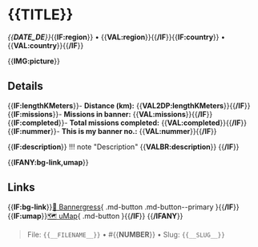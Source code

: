 # {{__TITLE__}}

*{{__DATE_DE__}}*{{__IF:region__}} • {{__VAL:region__}}{{__/IF__}}{{__IF:country__}} • {{__VAL:country__}}{{__/IF__}}

{{__IMG:picture__}}

## Details
{{__IF:lengthKMeters__}}- **Distance (km):** {{__VAL2DP:lengthKMeters__}}{{__/IF__}}
{{__IF:missions__}}- **Missions in banner:** {{__VAL:missions__}}{{__/IF__}}
{{__IF:completed__}}- **Total missions completed:** {{__VAL:completed__}}{{__/IF__}}
{{__IF:nummer__}}- **This is my banner no.:** {{__VAL:nummer__}}{{__/IF__}}

{{__IF:description__}}
!!! note "Description"
    {{__VALBR:description__}}
{{__/IF__}}

{{__IFANY:bg-link,umap__}}
## Links
{{__IF:bg-link__}}[🔗 Bannergress]({{__VAL:bg-link__}}){ .md-button .md-button--primary }{{__/IF__}}
{{__IF:umap__}}[🗺️ uMap]({{__VAL:umap__}}){ .md-button }{{__/IF__}}
{{__/IFANY__}}

> File: `{{__FILENAME__}}` • #{{__NUMBER__}} • Slug: `{{__SLUG__}}`
